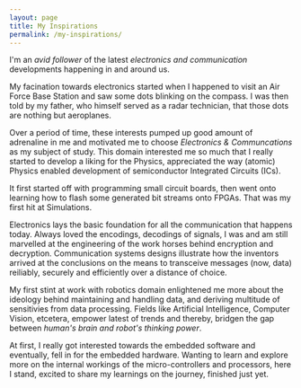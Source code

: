 ```yaml
---
layout: page
title: My Inspirations
permalink: /my-inspirations/
---
```


I'm an *avid follower* of the latest *electronics and communication* developments happening in and around us.

My facination towards electronics started when I happened to visit an Air Force Base Station and saw some
dots blinking on the compass.  I was then told by my father, who himself served as a radar technician, that
those dots are nothing but aeroplanes.

Over a period of time, these interests pumped up good amount of adrenaline in me and motivated me to choose
*Electronics & Communcations* as my subject of study.  This domain interested me so much that I really started
to develop a liking for the Physics, appreciated the way (atomic) Physics enabled development of semiconductor
Integrated Circuits (ICs).

It first started off with programming small circuit boards, then went onto learning how to flash some generated
bit streams onto FPGAs.  That was my first hit at Simulations.

Electronics lays the basic foundation for all the communication that happens today.  Always loved the encodings,
decodings of signals, I was and am still marvelled at the engineering of the work horses behind encryption and
decryption.  Communication systems designs illustrate how the inventors arrived at the conclusions on the means
to transceive messages (now, data) reiliably, securely and efficiently over a distance of choice.

My first stint at work with robotics domain enlightened me more about the ideology behind maintaining and handling
data, and deriving multitude of sensitivies from data processing.  Fields like Artificial Intelligence, Computer
Vision, etcetera, empower latest of trends and thereby, bridgen the gap between *human's brain and robot's thinking power*.

At first, I really got interested towards the embedded software and eventually, fell in for the embedded hardware.
Wanting to learn and explore more on the internal workings of the micro-controllers and processors, here I stand,
excited to share my learnings on the journey, finished just yet.

